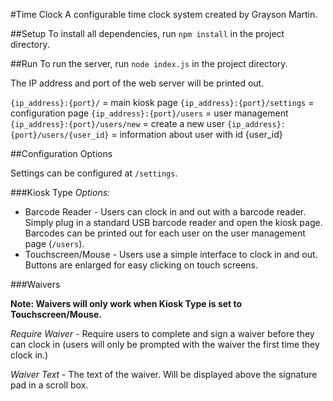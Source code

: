 #Time Clock
A configurable time clock system created by Grayson Martin.

##Setup
To install all dependencies, run `npm install` in the project directory.

##Run
To run the server, run `node index.js` in the project directory.

The IP address and port of the web server will be printed out.

`{ip_address}:{port}/` = main kiosk page
`{ip_address}:{port}/settings` = configuration page
`{ip_address}:{port}/users` = user management
`{ip_address}:{port}/users/new` = create a new user
`{ip_address}:{port}/users/{user_id}` = information about user with id {user_id}

##Configuration Options

Settings can be configured at `/settings`.

###Kiosk Type
*Options:*
* Barcode Reader - Users can clock in and out with a barcode reader. Simply plug in a standard USB barcode reader and open the kiosk page. Barcodes can be printed out for each user on the user management page (`/users`).
* Touchscreen/Mouse - Users use a simple interface to clock in and out. Buttons are enlarged for easy clicking on touch screens.

###Waivers

**Note: Waivers will only work when Kiosk Type is set to Touchscreen/Mouse.**

*Require Waiver* - Require users to complete and sign a waiver before they can clock in (users will only be prompted with the waiver the first time they clock in.)

*Waiver Text* - The text of the waiver. Will be displayed above the signature pad in a scroll box.
